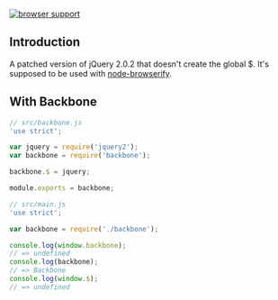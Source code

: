 [![browser support](https://ci.testling.com/amiorin/jquery2.png)](https://ci.testling.com/amiorin/jquery2)
## Introduction
A patched version of jQuery 2.0.2 that doesn't create the global $.
It's supposed to be used with [node-browserify](https://github.com/substack/node-browserify).

## With Backbone

```js
// src/backbone.js
'use strict';

var jquery = require('jquery2');
var backbone = require('backbone');

backbone.$ = jquery;

module.exports = backbone;
```

```js
// src/main.js
'use strict';

var backbone = require('./backbone');

console.log(window.backbone);
// => undefined
console.log(backbone);
// => Backbone
console.log(window.$);
// => undefined
```

